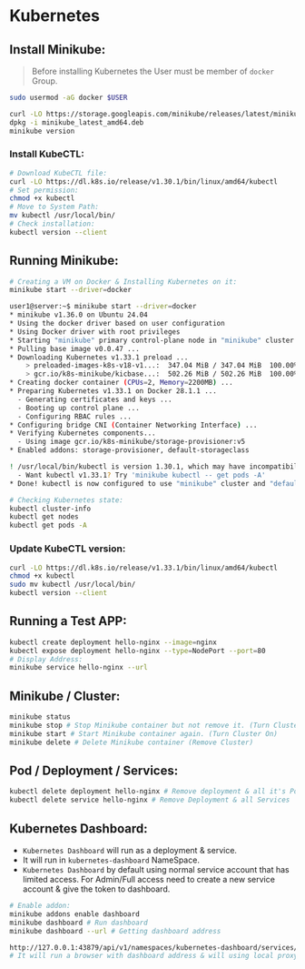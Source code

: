 # Kubernetes

## Install Minikube:
> Before installing Kubernetes the User must be member of `docker` Group.

```sh
sudo usermod -aG docker $USER
```
```sh
curl -LO https://storage.googleapis.com/minikube/releases/latest/minikube_latest_amd64.deb
dpkg -i minikube_latest_amd64.deb
minikube version
```

### Install KubeCTL:

```sh
# Download KubeCTL file:
curl -LO https://dl.k8s.io/release/v1.30.1/bin/linux/amd64/kubectl
# Set permission:
chmod +x kubectl
# Move to System Path:
mv kubectl /usr/local/bin/
# Check installation:
kubectl version --client
```

## Running Minikube:
```sh
# Creating a VM on Docker & Installing Kubernetes on it:
minikube start --driver=docker
```
```sh
user1@server:~$ minikube start --driver=docker
* minikube v1.36.0 on Ubuntu 24.04
* Using the docker driver based on user configuration
* Using Docker driver with root privileges
* Starting "minikube" primary control-plane node in "minikube" cluster
* Pulling base image v0.0.47 ...
* Downloading Kubernetes v1.33.1 preload ...
    > preloaded-images-k8s-v18-v1...:  347.04 MiB / 347.04 MiB  100.00% 2.83 Mi
    > gcr.io/k8s-minikube/kicbase...:  502.26 MiB / 502.26 MiB  100.00% 2.85 Mi
* Creating docker container (CPUs=2, Memory=2200MB) ...
* Preparing Kubernetes v1.33.1 on Docker 28.1.1 ...
  - Generating certificates and keys ...
  - Booting up control plane ...
  - Configuring RBAC rules ...
* Configuring bridge CNI (Container Networking Interface) ...
* Verifying Kubernetes components...
  - Using image gcr.io/k8s-minikube/storage-provisioner:v5
* Enabled addons: storage-provisioner, default-storageclass

! /usr/local/bin/kubectl is version 1.30.1, which may have incompatibilities with Kubernetes 1.33.1.
  - Want kubectl v1.33.1? Try 'minikube kubectl -- get pods -A'
* Done! kubectl is now configured to use "minikube" cluster and "default" namespace by default
```

```sh
# Checking Kubernetes state:
kubectl cluster-info
kubectl get nodes
kubectl get pods -A
```

### Update KubeCTL version:
```sh
curl -LO https://dl.k8s.io/release/v1.33.1/bin/linux/amd64/kubectl
chmod +x kubectl
sudo mv kubectl /usr/local/bin/
kubectl version --client
```

## Running a Test APP:
```sh
kubectl create deployment hello-nginx --image=nginx
kubectl expose deployment hello-nginx --type=NodePort --port=80
# Display Address:
minikube service hello-nginx --url
```

## Minikube / Cluster:
```sh
minikube status
minikube stop # Stop Minikube container but not remove it. (Turn Cluster Off)
minikube start # Start Minikube container again. (Turn Cluster On)
minikube delete # Delete Minikube container (Remove Cluster)
```

## Pod / Deployment / Services:
```sh
kubectl delete deployment hello-nginx # Remove deployment & all it's Pods
kubectl delete service hello-nginx # Remove Deployment & all Services
```

## Kubernetes Dashboard:
* `Kubernetes Dashboard` will run as a deployment & service.
* It will run in `kubernetes-dashboard` NameSpace.
* `Kubernetes Dashboard` by default using normal service account that has limited access. For Admin/Full access need to create a new service account & give the token to dashboard.

```sh
# Enable addon:
minikube addons enable dashboard
minikube dashboard # Run dashboard
minikube dashboard --url # Getting dashboard address

http://127.0.0.1:43879/api/v1/namespaces/kubernetes-dashboard/services/http:kubernetes-dashboard:/proxy/
# It will run a browser with dashboard address & will using local proxy.
```













